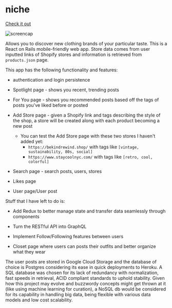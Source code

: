 # niche
[Check it out](https://niche-staging.herokuapp.com/)


![screencap](https://github.com/dhyanpathak/niche/blob/master/demo-gif.gif?raw=true)

Allows you to discover new clothing brands of your particular taste. 
This is a React on Rails mobile-friendly web app. 
Store data comes from user inputted links of Shopify stores and information is retrieved from `products.json` page.

This app has the following functionality and features:
* authentication and login persistence

* Spotlight page - shows you recent, trending posts

* For You page - shows you recommended posts based off the tags of posts you've liked before or posted

* Add Store page - given a Shopify link and tags describing the style of the shop, a store will be created along with each product becoming a new post
  * You can test the Add Store page with these two stores I haven't added yet:
    * `https://bekindrewind.shop/` with tags like `[vintage, sustainability, 80s, social]`
    * `https://www.staycoolnyc.com/` with tags like `[retro, cool, colorful]`

* Search page - search posts, users, stores

* Likes page

* User page/User post

Stuff that I have left to do is:
* Add Redux to better manage state and transfer data seamlessly through components

* Turn the RESTful API into GraphQL

* Implement Follow/Following features between users

* Closet page where users can posts their outfits and better organize what they wear

The user posts are stored in Google Cloud Storage and the database of choice is Postgres considering its ease in quick deployments to Heroku. A SQL database was chosen for its lack of redundancy with normalization, fast speeds in retrieval, ACID compliant standards to uphold stability. 
Given how this project may evolve and buzzwordy concepts might get thrown at it (like using machine learning for curation), a NoSQL db would be considered for its capability in handling big data, being flexible with various data models and low cost scalability. 

